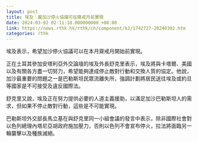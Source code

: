 ```yaml
---
layout: post
title: 埃及︰冀加沙停火協議可在齋戒月前實現
date: 2024-03-02 02:11:18.000000000 +08:00
link: https://news.rthk.hk/rthk/ch/component/k2/1742727-20240302.htm
categories: rthk
---
```


埃及表示，希望加沙停火協議可以在本月齋戒月開始前實現。

正在土耳其參加安塔利亞外交論壇的埃及外長舒克里表示，埃及將與卡塔爾、美國以及有關各方盡一切努力，希望能夠達成停止敵對行動和交換人質的協定。他說，加沙最重要的問題之一是巴勒斯坦民眾流離失所，強調計劃將居民送往埃及或約旦等國家是不可接受及違反國際法。

舒克里又說，埃及正在努力提供必要的人道主義援助，以滿足加沙巴勒斯坦人的需求，但如果不停止敵對行動，這些是不可能實現。

巴勒斯坦外交部長馬立基在與舒克里同一小組會議的發言中表示，除非國際社會對以色列總理內塔尼亞胡政府施加壓力，否則以色列不會宣布停火，拉法將面臨另一輪襲擊以及種族滅絕。
